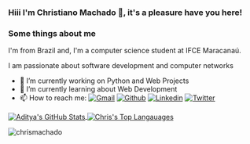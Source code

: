 ### Hiii I'm Christiano Machado 👋, it's a pleasure have you here!

### Some things about me
I'm from Brazil and, I'm a computer science student at IFCE Maracanaú. 

I am passionate about software development and computer networks
<!--
**chrismachado/chrismachado** is a ✨ _special_ ✨ repository because its `README.md` (this file) appears on your GitHub profile.
Here are some ideas to get you started:
-->

- 🔭 I’m currently working on Python and Web Projects
- 🌱 I’m currently learning about Web Development
- 📫 How to reach me:
[![Gmail](https://img.shields.io/badge/-Gmail-c14438?style=flat&logo=Gmail&logoColor=white)](mailto:christianomachado10@gmail.com)
[![Github](https://img.shields.io/badge/-Github-000?style=flat&logo=Github&logoColor=white)](https://github.com/chrismachado)
[![Linkedin](https://img.shields.io/badge/-LinkedIn-blue?style=flat&logo=Linkedin&logoColor=white)](https://www.linkedin.com/in/christiano-machado-3a03bb140/)
[![Twitter](https://img.shields.io/badge/Twitter-1DA1F2?style=flat&logo=Twitter&logoColor=white)](https://twitter.com/chriszinhoooooo)

<a href="https://github.com/chrismachado/chrismachado">
  <img align="center" src="https://github-readme-stats.vercel.app/api?username=chrismachado&show_icons=true&line_height=27&count_private=true&title_color=ffffff&text_color=c9cacc&icon_color=2bbc8a&bg_color=1d1f21" alt="Aditya's GitHub Stats" />
</a>

<a href="https://github.com/chrismachado/chrismachado">
  <img align="center" src="https://github-readme-stats.vercel.app/api/top-langs/?username=chrismachado&hide=Jupyter%20Notebook&theme=dark&title_color=ffffff&text_color=c9cacc&icon_color=2bbc8a&bg_color=1d1f21" alt="Chris's Top Langauages" />
</a>

<p align="left"><img src="https://komarev.com/ghpvc/?username=chrismachado" alt="chrismachado"/> </p>
